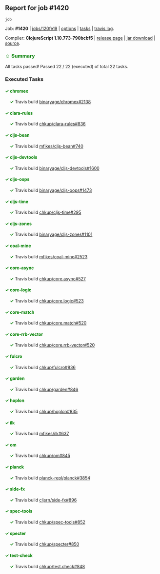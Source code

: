 ## Report for job #1420
```
job
```


Job: **#1420** | [jobs/120fe19](https://github.com/cljs-oss/canary/commit/120fe19d32f1ac65847abe6bead7495ad9053f02) | [options](options.edn) | [tasks](tasks.edn) | [travis log](https://travis-ci.org/cljs-oss/canary/builds/692113608).

Compiler: **ClojureScript 1.10.773-790bcbf5** | [release page](https://github.com/cljs-oss/canary/releases/tag/r1.10.773-790bcbf5) | [jar download](https://github.com/cljs-oss/canary/releases/download/r1.10.773-790bcbf5/clojurescript-1.10.773-790bcbf5.jar) | [source](https://github.com/clojure/clojurescript/commit/790bcbf5f45d3775c15d597eee240fb3f3636681).

### <b style='color:green'>☺ Summary</b>

All tasks passed! Passed 22 / 22 (executed) of total 22 tasks.

### Executed Tasks

#### <b style='color:green'>&#x2713; chromex</b>
&nbsp;&nbsp;&nbsp;&nbsp;<b style='color:green'>&#x2713;</b> Travis build [binaryage/chromex#2138](https://travis-ci.org/binaryage/chromex/builds/692114351)<br>

#### <b style='color:green'>&#x2713; clara-rules</b>
&nbsp;&nbsp;&nbsp;&nbsp;<b style='color:green'>&#x2713;</b> Travis build [chkup/clara-rules#836](https://travis-ci.org/chkup/clara-rules/builds/692114353)<br>

#### <b style='color:green'>&#x2713; cljs-bean</b>
&nbsp;&nbsp;&nbsp;&nbsp;<b style='color:green'>&#x2713;</b> Travis build [mfikes/cljs-bean#740](https://travis-ci.org/mfikes/cljs-bean/builds/692114360)<br>

#### <b style='color:green'>&#x2713; cljs-devtools</b>
&nbsp;&nbsp;&nbsp;&nbsp;<b style='color:green'>&#x2713;</b> Travis build [binaryage/cljs-devtools#1600](https://travis-ci.org/binaryage/cljs-devtools/builds/692114362)<br>

#### <b style='color:green'>&#x2713; cljs-oops</b>
&nbsp;&nbsp;&nbsp;&nbsp;<b style='color:green'>&#x2713;</b> Travis build [binaryage/cljs-oops#1473](https://travis-ci.org/binaryage/cljs-oops/builds/692114370)<br>

#### <b style='color:green'>&#x2713; cljs-time</b>
&nbsp;&nbsp;&nbsp;&nbsp;<b style='color:green'>&#x2713;</b> Travis build [chkup/cljs-time#295](https://travis-ci.org/chkup/cljs-time/builds/692114380)<br>

#### <b style='color:green'>&#x2713; cljs-zones</b>
&nbsp;&nbsp;&nbsp;&nbsp;<b style='color:green'>&#x2713;</b> Travis build [binaryage/cljs-zones#1101](https://travis-ci.org/binaryage/cljs-zones/builds/692114389)<br>

#### <b style='color:green'>&#x2713; coal-mine</b>
&nbsp;&nbsp;&nbsp;&nbsp;<b style='color:green'>&#x2713;</b> Travis build [mfikes/coal-mine#2523](https://travis-ci.org/mfikes/coal-mine/builds/692114398)<br>

#### <b style='color:green'>&#x2713; core-async</b>
&nbsp;&nbsp;&nbsp;&nbsp;<b style='color:green'>&#x2713;</b> Travis build [chkup/core.async#527](https://travis-ci.org/chkup/core.async/builds/692114408)<br>

#### <b style='color:green'>&#x2713; core-logic</b>
&nbsp;&nbsp;&nbsp;&nbsp;<b style='color:green'>&#x2713;</b> Travis build [chkup/core.logic#523](https://travis-ci.org/chkup/core.logic/builds/692114406)<br>

#### <b style='color:green'>&#x2713; core-match</b>
&nbsp;&nbsp;&nbsp;&nbsp;<b style='color:green'>&#x2713;</b> Travis build [chkup/core.match#520](https://travis-ci.org/chkup/core.match/builds/692114436)<br>

#### <b style='color:green'>&#x2713; core-rrb-vector</b>
&nbsp;&nbsp;&nbsp;&nbsp;<b style='color:green'>&#x2713;</b> Travis build [chkup/core.rrb-vector#520](https://travis-ci.org/chkup/core.rrb-vector/builds/692114420)<br>

#### <b style='color:green'>&#x2713; fulcro</b>
&nbsp;&nbsp;&nbsp;&nbsp;<b style='color:green'>&#x2713;</b> Travis build [chkup/fulcro#836](https://travis-ci.org/chkup/fulcro/builds/692114442)<br>

#### <b style='color:green'>&#x2713; garden</b>
&nbsp;&nbsp;&nbsp;&nbsp;<b style='color:green'>&#x2713;</b> Travis build [chkup/garden#846](https://travis-ci.org/chkup/garden/builds/692114444)<br>

#### <b style='color:green'>&#x2713; hoplon</b>
&nbsp;&nbsp;&nbsp;&nbsp;<b style='color:green'>&#x2713;</b> Travis build [chkup/hoplon#835](https://travis-ci.org/chkup/hoplon/builds/692114514)<br>

#### <b style='color:green'>&#x2713; ilk</b>
&nbsp;&nbsp;&nbsp;&nbsp;<b style='color:green'>&#x2713;</b> Travis build [mfikes/ilk#637](https://travis-ci.org/mfikes/ilk/builds/692114518)<br>

#### <b style='color:green'>&#x2713; om</b>
&nbsp;&nbsp;&nbsp;&nbsp;<b style='color:green'>&#x2713;</b> Travis build [chkup/om#845](https://travis-ci.org/chkup/om/builds/692114460)<br>

#### <b style='color:green'>&#x2713; planck</b>
&nbsp;&nbsp;&nbsp;&nbsp;<b style='color:green'>&#x2713;</b> Travis build [planck-repl/planck#3854](https://travis-ci.org/planck-repl/planck/builds/692114551)<br>

#### <b style='color:green'>&#x2713; side-fx</b>
&nbsp;&nbsp;&nbsp;&nbsp;<b style='color:green'>&#x2713;</b> Travis build [cljsrn/side-fx#896](https://travis-ci.org/cljsrn/side-fx/builds/692114500)<br>

#### <b style='color:green'>&#x2713; spec-tools</b>
&nbsp;&nbsp;&nbsp;&nbsp;<b style='color:green'>&#x2713;</b> Travis build [chkup/spec-tools#852](https://travis-ci.org/chkup/spec-tools/builds/692114466)<br>

#### <b style='color:green'>&#x2713; specter</b>
&nbsp;&nbsp;&nbsp;&nbsp;<b style='color:green'>&#x2713;</b> Travis build [chkup/specter#850](https://travis-ci.org/chkup/specter/builds/692114525)<br>

#### <b style='color:green'>&#x2713; test-check</b>
&nbsp;&nbsp;&nbsp;&nbsp;<b style='color:green'>&#x2713;</b> Travis build [chkup/test.check#848](https://travis-ci.org/chkup/test.check/builds/692114529)<br>
